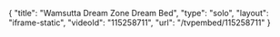 {
    "title": "Wamsutta Dream Zone Dream Bed",
    "type": "solo",
    "layout": "iframe-static",
    "videoId": "115258711",
    "url": "\/tvpembed\/115258711"
}